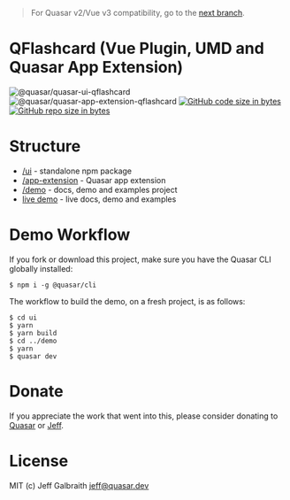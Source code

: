 > For Quasar v2/Vue v3 compatibility, go to the [next branch](https://github.com/quasarframework/quasar-ui-qflashcard/tree/next).

QFlashcard (Vue Plugin, UMD and Quasar App Extension)
===

![@quasar/quasar-ui-qflashcard](https://img.shields.io/npm/v/@quasar/quasar-ui-qflashcard.svg?label=@quasar/quasar-ui-qflashcard)
![@quasar/quasar-app-extension-qflashcard](https://img.shields.io/npm/v/@quasar/quasar-app-extension-qflashcard.svg?label=@quasar/quasar-app-extension-qflashcard)
[![GitHub code size in bytes](https://img.shields.io/github/languages/code-size/quasarframework/quasar-ui-qflashcard.svg)]()
[![GitHub repo size in bytes](https://img.shields.io/github/repo-size/quasarframework/quasar-ui-qflashcard.svg)]()

# Structure

* [/ui](ui) - standalone npm package
* [/app-extension](app-extension) - Quasar app extension
* [/demo](demo) - docs, demo and examples project
* [live demo](https://quasarframework.github.io/quasar-ui-qflashcard/docs) - live docs, demo and examples

# Demo Workflow
If you fork or download this project, make sure you have the Quasar CLI globally installed:

```
$ npm i -g @quasar/cli
```

The workflow to build the demo, on a fresh project, is as follows:
```
$ cd ui
$ yarn
$ yarn build
$ cd ../demo
$ yarn
$ quasar dev
```

# Donate
If you appreciate the work that went into this, please consider donating to [Quasar](https://donate.quasar.dev) or [Jeff](https://github.com/sponsors/hawkeye64).

# License
MIT (c) Jeff Galbraith <jeff@quasar.dev>
